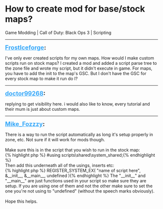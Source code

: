# How to create mod for base/stock maps?
Game Modding | Call of Duty: Black Ops 3 | Scripting

---
<strong style="font-size: 1.4em;"><span style="text-decoration: underline;text-decoration-color: #34a7f9;"><span style="color:#34a7f9;">FrostIceforge</span></span>:</strong>

<p>I&#39;ve only ever created scripts for my own maps. How would I make custom scripts run on stock maps? I created a mod and added a script parse tree to the zone file and wrote my script, but it didn&#39;t execute in game. For maps, you have to add the init to the map&#39;s GSC. But I don&#39;t have the GSC for every stock map to make it run do I?</p>

---
<strong style="font-size: 1.4em;"><span style="text-decoration: underline;text-decoration-color: #34a7f9;"><span style="color:#34a7f9;">doctor99268</span></span>:</strong>

<p>replying to get visibility here. i would also like to know, every tutorial and their mum is just about custom maps.</p>

---
<strong style="font-size: 1.4em;"><span style="text-decoration: underline;text-decoration-color: #34a7f9;"><span style="color:#34a7f9;">Mike_Fozzzy</span></span>:</strong>

<p>There is a way to run the script automatically as long it&#39;s setup properly in zone, etc. Not sure if it will work for mods though.<br /><br />Make sure this is in the script that you wish to run in the stock map:<br />{% highlight php %}
#using scripts\shared\system_shared;{% endhighlight %}
<br />Then add this underneath all of the usings, inserts etc:<br />{% highlight php %}
REGISTER_SYSTEM_EX( "name of script here", &amp;__init__, &amp;__main__, undefined ){% endhighlight %}
The &quot;__init__&quot; and &quot;__main__&quot; are just functions used in your script so make sure they are setup. If you are using one of them and not the other make sure to set the one you&#39;re not using to &quot;undefined&quot; (without the speech marks obviously).<br /><br />Hope this helps.</p>
